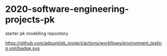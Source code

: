 # 2020-software-engineering-projects-pk
starter pk modelling repository

https://github.com/adpunt/pk_project/actions/workflows/environment_testing.yml/badge.svg
